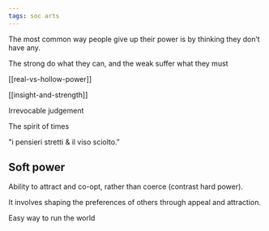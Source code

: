 ```yaml
---
tags: soc arts 
---
```


The most common way people give up their power is by thinking they don’t have any.

The strong do what they can, and the weak suffer what they must

[[real-vs-hollow-power]]

[[insight-and-strength]]

Irrevocable judgement

The spirit of times

"i pensieri stretti & il viso sciolto." 


## Soft power

Ability to attract and co-opt, rather than coerce (contrast hard power). 

It involves shaping the preferences of others through appeal and attraction. 

Easy way to run the world 